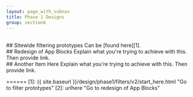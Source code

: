```yaml
---
layout: page_with_subnav
title: Phase 1 Designs
group: section6
---
```



<br/>
## Sitewide filtering prototypes
Can be [found here][1].

<br/>
## Redesign of App Blocks
Explain what you're trying to achieve with this. Then provide link.

<br/>
## Another Item Here
Explain what you're trying to achieve with this. Then provide link.




======
[1]: {{ site.baseurl }}/design/phase1/filters/v2/start_here.html "Go to filter prototypes"
[2]: urlhere "Go to redesign of App Blocks"